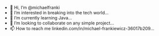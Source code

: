 - 👋 Hi, I’m @michaelfranki
- 👀 I’m interested in breaking into the tech world...
- 🌱 I’m currently learning Java...
- 💞️ I’m looking to collaborate on any simple project...
- 📫 How to reach me linkedin.com/in/michael-frankiewicz-36017b209...

<!---
michaelfranki/michaelfranki is a ✨ special ✨ repository because its `README.md` (this file) appears on your GitHub profile.
You can click the Preview link to take a look at your changes.
--->
